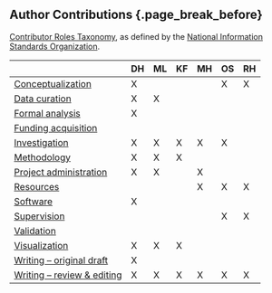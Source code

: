 ## Author Contributions {.page_break_before}

[Contributor Roles Taxonomy](https://credit.niso.org/), as defined by the [National Information Standards Organization](https://credit.niso.org/contributor-roles-defined/).

|                                                                                                 | DH | ML | KF | MH | OS | RH |
|-------------------------------------------------------------------------------------------------|----|----|----|----|----|----|
| [Conceptualization](https://credit.niso.org/contributor-roles/conceptualization/)               | X  |    |    |    | X  | X  |
| [Data curation](https://credit.niso.org/contributor-roles/data-curation/)                       | X  | X  |    |    |    |    |
| [Formal analysis](https://credit.niso.org/contributor-roles/formal-analysis/)                   | X  |    |    |    |    |    |
| [Funding acquisition](https://credit.niso.org/contributor-roles/funding-acquisition/)           |    |    |    |    |    |    |
| [Investigation](https://credit.niso.org/contributor-roles/investigation/)                       | X  | X  | X  | X  | X  |    |
| [Methodology](https://credit.niso.org/contributor-roles/methodology/)                           | X  | X  | X  |    |    |    |
| [Project administration](https://credit.niso.org/contributor-roles/project-administration/)     | X  | X  |    | X  |    |    |
| [Resources](https://credit.niso.org/contributor-roles/resources/)                               |    |    |    | X  | X  | X  |
| [Software](https://credit.niso.org/contributor-roles/software/)                                 | X  |    |    |    |    |    |
| [Supervision](https://credit.niso.org/contributor-roles/supervision/)                           |    |    |    |    | X  | X  |
| [Validation](https://credit.niso.org/contributor-roles/validation/)                             |    |    |    |    |    |    |
| [Visualization](https://credit.niso.org/contributor-roles/visualization/)                       | X  | X  | X  |    |    |    |
| [Writing – original draft](https://credit.niso.org/contributor-roles/writing-original-draft/)   | X  |    |    |    |    |    |
| [Writing – review & editing](https://credit.niso.org/contributor-roles/writing-review-editing/) | X  | X  | X  | X  | X  | X  |